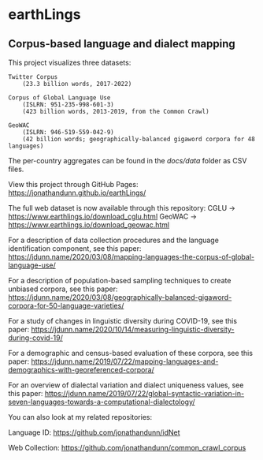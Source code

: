 # earthLings

## Corpus-based language and dialect mapping

This project visualizes three datasets: 
	
	Twitter Corpus 
		(23.3 billion words, 2017-2022) 
		
	Corpus of Global Language Use
		(ISLRN: 951-235-998-601-3)
		(423 billion words, 2013-2019, from the Common Crawl)
		
	GeoWAC 
		(ISLRN: 946-519-559-042-9)
		(42 billion words; geographically-balanced gigaword corpora for 48 languages)

The per-country aggregates can be found in the *docs/data* folder as CSV files.

View this project through GitHub Pages: https://jonathandunn.github.io/earthLings/

The full web dataset is now available through this repository: 
CGLU -> https://www.earthlings.io/download_cglu.html
GeoWAC -> https://www.earthlings.io/download_geowac.html

For a description of data collection procedures and the language identification component, see this paper: 
	https://jdunn.name/2020/03/08/mapping-languages-the-corpus-of-global-language-use/
	
For a description of population-based sampling techniques to create unbiased corpora, see this paper:
	https://jdunn.name/2020/03/08/geographically-balanced-gigaword-corpora-for-50-language-varieties/
	
For a study of changes in linguistic diversity during COVID-19, see this paper:
	https://jdunn.name/2020/10/14/measuring-linguistic-diversity-during-covid-19/
	
For a demographic and census-based evaluation of these corpora, see this paper:
	https://jdunn.name/2019/07/22/mapping-languages-and-demographics-with-georeferenced-corpora/
	
For an overview of dialectal variation and dialect uniqueness values, see this paper:
	https://jdunn.name/2019/07/22/global-syntactic-variation-in-seven-languages-towards-a-computational-dialectology/

You can also look at my related repositories:

Language ID: https://github.com/jonathandunn/idNet
	
Web Collection: https://github.com/jonathandunn/common_crawl_corpus

